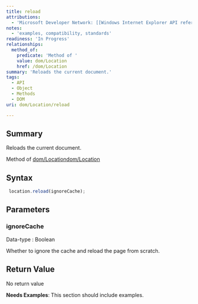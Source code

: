 ```yaml
---
title: reload
attributions:
  - 'Microsoft Developer Network: [[Windows Internet Explorer API reference](http://msdn.microsoft.com/en-us/library/ie/hh828809%28v=vs.85%29.aspx) Article]'
notes:
  - 'examples, compatibility, standards'
readiness: 'In Progress'
relationships:
  method_of:
    predicate: 'Method of '
    value: dom/Location
    href: /dom/Location
summary: 'Reloads the current document.'
tags:
  - API
  - Object
  - Methods
  - DOM
uri: dom/Location/reload

---
```

## Summary

Reloads the current document.

Method of [dom/Location](/dom/Location)[dom/Location](/dom/Location)

## Syntax

``` js
 location.reload(ignoreCache);
```

## Parameters

### ignoreCache

 Data-type
:   Boolean

 Whether to ignore the cache and reload the page from scratch.

## Return Value

No return value

**Needs Examples**: This section should include examples.

